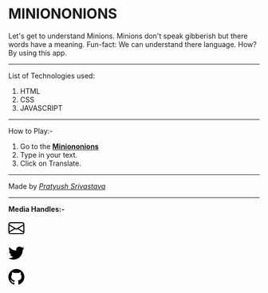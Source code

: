 # MINIONONIONS

Let's get to understand Minions. Minions don't speak gibberish but there words have a meaning. Fun-fact: We can understand there language. How? By using this app.

<hr>

List of Technologies used:
1. HTML
2. CSS
3. JAVASCRIPT

<hr>

How to Play:-
1. Go to the **[Miniononions](https://miniononions.netlify.app)**
2. Type in your text.
3. Click on Translate.

<hr>

Made by *[Pratyush Srivastava](https://github.com/PratyushSrivastav)*

<hr>

**Media Handles:-**

 [![Email](images/envelope.svg "email id")](pratyushsrivastava30@outlook.com) 

[![Twitter](images/twitter.svg "Twitter Connect")](https://twitter.com/sattusupari30) 
    
  [![Github](images/github.svg "Github Profile")](https://github.com/PratyushSrivastav)
